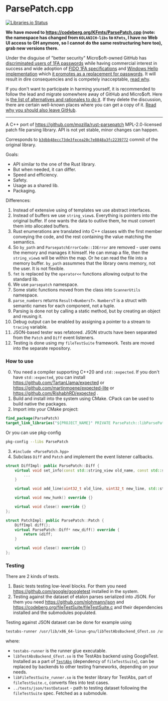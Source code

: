 ParsePatch.cpp
==============
[![Libraries.io Status](https://img.shields.io/librariesio/github/KOLANICH-libs/ParsePatch.cpp.svg)](https://libraries.io/github/KOLANICH-libs/ParsePatch.cpp)

**We have moved to https://codeberg.org/KFmts/ParsePatch.cpp (note: the namespace has changed from `KOLANICH-libs` to `KFmts`, I have no Web UI access to GH anymore, so I cannot do the same restructuring here too), grab new versions there.**

Under the disguise of "better security" Micro$oft-owned GitHub has [discriminated users of 1FA passwords](https://github.blog/2023-03-09-raising-the-bar-for-software-security-github-2fa-begins-march-13/) while having commercial interest in success and wide adoption of [FIDO 1FA specifications](https://fidoalliance.org/specifications/download/) and [Windows Hello implementation](https://support.microsoft.com/en-us/windows/passkeys-in-windows-301c8944-5ea2-452b-9886-97e4d2ef4422) which [it promotes as a replacement for passwords](https://github.blog/2023-07-12-introducing-passwordless-authentication-on-github-com/). It will result in dire consequencies and is competely inacceptable, [read why](https://codeberg.org/KOLANICH/Fuck-GuanTEEnomo).

If you don't want to participate in harming yourself, it is recommended to follow the lead and migrate somewhere away of GitHub and Micro$oft. Here is [the list of alternatives and rationales to do it](https://github.com/orgs/community/discussions/49869). If they delete the discussion, there are certain well-known places where you can get a copy of it. [Read why you should also leave GitHub](https://codeberg.org/KOLANICH/Fuck-GuanTEEnomo).

---

A C++ port of https://github.com/mozilla/rust-parsepatch MPL-2.0-licensed patch file parsing library. API is not yet stable, minor changes can happen.

Corresponds to [`b3dbb48ecc73de3fecea20c7e8848a3fc2239772`](https://github.com/mozilla/rust-parsepatch/commit/b3dbb48ecc73de3fecea20c7e8848a3fc2239772) commit of the original library.

Goals:
* API similar to the one of the Rust library.
* But when needed, it can differ.
* Speed and efficiency.
* Safety.
* Usage as a shared lib.
* Packaging.

Differences:
1. Instead of extensive using of templates we use abstract interfaces.
2. Instead of buffers we use `string_view`s. Everything is pointers into the original buffer. If one wants the data to outlive them, he must convert them into allocated buffers.
3. Rust enumerations are translated into C++ classes with the first member conveying the code, and the rest containing the value matching the semantics.
4. So `by_path` and `ParsepatchErrorCode::IOError` are removed - user owns the memory and manages it himself. He can mmap a file, then the `string_view`s will be within the map. Or he can read the file into a memory buffer. `by_path` assummes that the library owns memory, not the user. It is not flexible.
5. `fmt` is replaced by the `operator<<` functions allowing output to the standard lib.
6. We use `parsepatch` namespace.
7. Some static functions moved from the class into `ScannerUtils` namespace.
8. `parse_numbers` returns `Result<NumbersT>`. `NumbersT` is a struct with semantic names for each component, not a tuple.
9. Parsing is done not by calling a static method, but by creating an object and reusing it.
10. Debug output can be enabled by assigning a pointer to a stream to `tracing` variable.
11. JSON-based tester was refatored. JSON structs have been separated from the `Patch` and `Diff` event listeners.
12. Testing is done using my `fileTestSuite` framework. Tests are moved into the separate repository.


### How to use
0. You need a compiler supporting C++20 and `std::expected`. If you don't have `std::expected`, you can install https://github.com/TartanLlama/expected or https://github.com/martinmoene/expected-lite or https://github.com/RishabhRD/expected .
1. Build and install into the system using CMake. CPack can be used to build native the packages.
2. Import into your CMake project:

```cmake
find_package(ParsePatch)
target_link_libraries("${PROJECT_NAME}" PRIVATE ParsePatch::libParsePatch)
```

Or you can use pkg-config

```bash
pkg-config --libs ParsePatch
```

3. `#include <ParsePatch.hpp>`
4. Subclass `Diff` and `Patch` and implement the event listener callbacks. 

```c++
struct DiffImpl: public ParsePatch::Diff {
	virtual void set_info(const std::string_view old_name, const std::string_view new_name, ParsePatch::FileOp op, std::optional<std::vector<ParsePatch::BinaryHunk>> binary_sizes, std::optional<FileMode> file_mode) override {
		...
	}

	virtual void add_line(uint32_t old_line, uint32_t new_line, std::string_view &&line) override {}

	virtual void new_hunk() override {}

	virtual void close() override {}
};

struct PatchImpl: public ParsePatch::Patch {
	DiffImpl diff{};
	virtual ParsePatch::Diff* new_diff() override {
		return &diff;
	}

	virtual void close() override {}
};
```

### Testing
There are 2 kinds of tests.
1. Basic tests testing low-level blocks. For them you need https://github.com/google/googletest installed in the system.
2. Testing against the dataset of etalon parses serialized into JSON. For them you need https://github.com/nlohmann/json and https://codeberg.org/fileTestSuite/fileTestSuite.c and their dependencies installed and the submodules populated.

Testing against JSON dataset can be done for example using

```bash
testabs-runner /usr/lib/x86_64-linux-gnu/libTestAbsBackend_GTest.so /usr/lib/x86_64-linux-gnu/libFileTestSuite_runner.so ./tests/json/libjson_tests.so ../tests/json/testDataset
```

where:

* `testabs-runner` is the runner glue executable.
* `libTestAbsBackend_GTest.so` is the TestAbs backend using GoogleTest. Installed as a part of [`TestAbs`](https://github.com/fileTestSuite/TestAbs.cpp) (dependency of `fileTestSuite`), can be replaced by backends to other testing frameworks, depending on your needs.
* `libFileTestSuite_runner.so` is the tester library for TestAbs, part of `fileTestSuite.c`, converts files into test cases.
* `../tests/json/testDataset` - path to testing dataset following the `fileTestSuite` spec. Fetched as a submodule.
